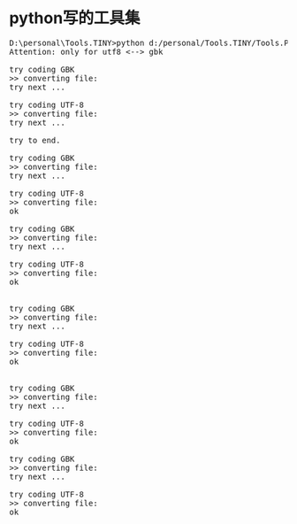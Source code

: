 # python写的工具集
<pre>
D:\personal\Tools.TINY>python d:/personal/Tools.TINY/Tools.Python/FileEncodingTransfer/coding.py utf8 d:/personal/Tools.TINY/Tools.Python/FileEncodingTransfer/filedir
Attention: only for utf8 <--> gbk

try coding GBK
>> converting file:<d:/personal/Tools.TINY/Tools.Python/FileEncodingTransfer/filedir\70207134257.png>
try next ...

try coding UTF-8
>> converting file:<d:/personal/Tools.TINY/Tools.Python/FileEncodingTransfer/filedir\70207134257.png>
try next ...

try to end.

try coding GBK
>> converting file:<d:/personal/Tools.TINY/Tools.Python/FileEncodingTransfer/filedir\gbk.txt>
try next ...

try coding UTF-8
>> converting file:<d:/personal/Tools.TINY/Tools.Python/FileEncodingTransfer/filedir\gbk.txt>
ok

try coding GBK
>> converting file:<d:/personal/Tools.TINY/Tools.Python/FileEncodingTransfer/filedir\index.jsp>
try next ...

try coding UTF-8
>> converting file:<d:/personal/Tools.TINY/Tools.Python/FileEncodingTransfer/filedir\index.jsp>
ok


try coding GBK
>> converting file:<d:/personal/Tools.TINY/Tools.Python/FileEncodingTransfer/filedir\main.css>
try next ...

try coding UTF-8
>> converting file:<d:/personal/Tools.TINY/Tools.Python/FileEncodingTransfer/filedir\main.css>
ok


try coding GBK
>> converting file:<d:/personal/Tools.TINY/Tools.Python/FileEncodingTransfer/filedir\utf8.txt>
try next ...

try coding UTF-8
>> converting file:<d:/personal/Tools.TINY/Tools.Python/FileEncodingTransfer/filedir\utf8.txt>
ok

try coding GBK
>> converting file:<d:/personal/Tools.TINY/Tools.Python/FileEncodingTransfer/filedir\deepins\deeping.txt>
try next ...

try coding UTF-8
>> converting file:<d:/personal/Tools.TINY/Tools.Python/FileEncodingTransfer/filedir\deepins\deeping.txt>
ok
</pre>

